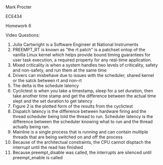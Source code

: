 Mark Procter

ECE434

Homework 6


Video Questions:
1) Julia Cartwright is a Software Engineer at National Instruments
2) PREEMPT_RT is known as "the rt patch" is a patchset ontop of the vanilla Linux kernel which helps provide bound timing guarantees for user task execution, a required property for any real-time application.
3) Mixed criticality is when a system handles two levels of criticality, safety and non-safety, and run them at the same time
4) Drivers can misbehave due to issues with the scheduler, shared kernel or the satck between rt and non-rt
5) The delta is the schedule latency
6) Cyclictest is when you take a timestamp, sleep for a set duration, then take another time stamp and get the difference between the actual time slept and the set duration to get latency
7) Figure 2 is the plotted form of the results from the cyclictest
8) Dispatch latency is the difference between hardware firing and the thread scheduler being told the thread to run. Scheduler latency is the difference between the scheduler knowing what to run and the thread actually being ran. 
9) Mainline is a single process that is running and can contain multiple threads that are being switched on and off the process
10) Because of the architectual constraints, the CPU cannot disptach the interrupt until the read has finished
11) Because preempt_disable was called, the interrupts are silenced until preempt_enable is called